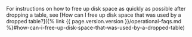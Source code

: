 For instructions on how to free up disk space as quickly as possible after dropping a table, see [How can I free up disk space that was used by a dropped table?]({% link {{ page.version.version }}/operational-faqs.md %}#how-can-i-free-up-disk-space-that-was-used-by-a-dropped-table)
